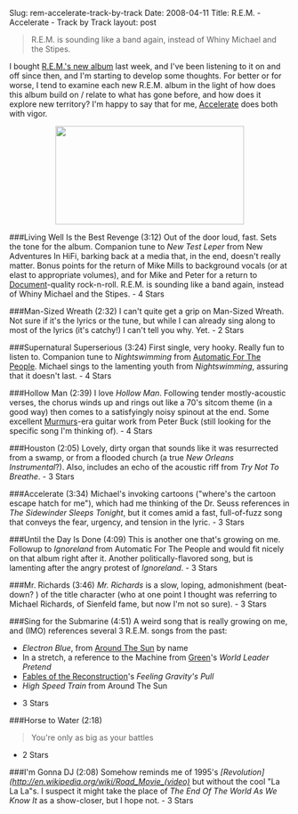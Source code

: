 Slug: rem-accelerate-track-by-track
Date: 2008-04-11
Title: R.E.M. - Accelerate - Track by Track
layout: post

<style>
.single .content h3 { font-family: Helvetica,Arial,sans-serif; font-weight: normal; letter-spacing:-1px; text-transform: uppercase; padding: 0; margin-top: 16px;}
.single .content blockquote { background: none; border: none; font-style: italic; margin: 4px 8px 4px 0px; }
.single .content p { margin: 8px 0 16px 0; }
</style>

>R.E.M. is sounding like a band again, instead of Whiny Michael and the Stipes.

I bought [R.E.M.'s new album](http://www.remaccelerate.com/) last week, and I've been listening to it on and off since then, and I'm starting to develop some thoughts. For better or for worse, I tend to examine each new R.E.M. album in the light of how does this album build on / relate to what has gone before, and how does it explore new territory? I'm happy to say that for me, [Accelerate](http://phobos.apple.com/WebObjects/MZStore.woa/wa/viewAlbum?id=276468200&s=143441) does both with vigor.

<a href="http://remaccelerate.com/" style="display: block; text-align:center;"><img  alt="" class="aligncenter size-full wp-image-2708 at-xid-6a010534988cd3970b0120a55ce9ac970b " height="177" src="http://steveivy.typepad.com/.a/6a010534988cd3970b0120a55ce9ac970b-pi" title="R.E.M. - ACCELERATE" width="339" /></a>

###Living Well Is the Best Revenge (3:12)
Out of the door loud, fast. Sets the tone for the album. Companion tune to *New Test Leper* from <span class="published-work">New Adventures In HiFi</span>, barking back at a media that, in the end, doesn't really matter. Bonus points for the return of Mike Mills to background vocals (or at elast to appropriate volumes), and for Mike and Peter for a return to [Document](http://phobos.apple.com/WebObjects/MZStore.woa/wa/viewAlbum?id=548647&s=143441)-quality rock-n-roll. R.E.M. is sounding like a band again, instead of Whiny Michael and the Stipes. - 4 Stars

###Man-Sized Wreath (2:32)
I can't quite get a grip on Man-Sized Wreath. Not sure if it's the lyrics or the tune, but while I can already sing along to most of the lyrics (it's catchy!) I can't tell you why. Yet. - 2 Stars

###Supernatural Superserious (3:24)
First single, very hooky. Really fun to listen to. Companion tune to *Nightswimming* from [Automatic For The People](http://phobos.apple.com/WebObjects/MZStore.woa/wa/viewAlbum?id=31134178&s=143441). Michael sings to the lamenting youth from *Nightswimming*, assuring that it doesn't last. - 4 Stars

###Hollow Man (2:39)
I love *Hollow Man*. Following tender mostly-acoustic verses, the chorus winds up and rings out like a 70's sitcom theme (in a good way) then comes to a satisfyingly noisy spinout at the end. Some excellent [Murmurs](http://phobos.apple.com/WebObjects/MZStore.woa/wa/viewAlbum?id=352683&s=143441)-era guitar work from Peter Buck (still looking for the specific song I'm thinking of). - 4 Stars

###Houston (2:05)
Lovely, dirty organ that sounds like it was resurrected from a swamp, or from a flooded church (a true *New Orleans Instrumental*?). Also, includes an echo of the acoustic riff from *Try Not To Breathe*. - 3 Stars

###Accelerate (3:34)
Michael's invoking cartoons ("where's the cartoon escape hatch for me"), which had me thinking of the Dr. Seuss references in *The Sidewinder Sleeps Tonight*, but it comes amid a fast, full-of-fuzz song that conveys the fear, urgency, and tension in the lyric. - 3 Stars

###Until the Day Is Done (4:09)
This is another one that's growing on me. Followup to *Ignoreland* from <span class="published-work">Automatic For The People</span> and would fit nicely on that album right after it. Another politically-flavored song, but is lamenting after the angry protest of *Ignoreland*. - 3 Stars

###Mr. Richards (3:46)
*Mr. Richards* is a slow, loping, admonishment (beat-down? ) of the title character (who at one point I thought was referring to Michael Richards, of Sienfeld fame, but now I'm not so sure). - 3 Stars

###Sing for the Submarine (4:51)
A weird song that is really growing on me, and (IMO) references several 3 R.E.M. songs from the past:

* *Electron Blue*, from [Around The Sun](http://phobos.apple.com/WebObjects/MZStore.woa/wa/viewAlbum?id=25506901&s=143441) by name
* In a stretch, a reference to the Machine from [Green](http://phobos.apple.com/WebObjects/MZStore.woa/wa/viewAlbum?id=81865947&s=143441)'s *World Leader Pretend*
* [Fables of the Reconstruction](http://phobos.apple.com/WebObjects/MZStore.woa/wa/viewAlbum?id=121084972&s=143441)'s *Feeling Gravity's Pull*
* *High Speed Train* from <span class="published-work">Around The Sun</span>
 - 3 Stars

###Horse to Water (2:18)
> You're only as big as your battles

 - 2 Stars

###I'm Gonna DJ (2:08)
Somehow reminds me of 1995's *[Revolution](http://en.wikipedia.org/wiki/Road_Movie_(video)* but without the cool "La La La"s. I suspect it might take the place of *The End Of The World As We Know It* as a show-closer, but I hope not. - 3 Stars
